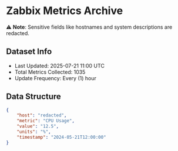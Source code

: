 # Zabbix Metrics Archive

⚠️ **Note**: Sensitive fields like hostnames and system descriptions are redacted.

## Dataset Info
- Last Updated: 2025-07-21 11:00 UTC
- Total Metrics Collected: 1035
- Update Frequency: Every (1) hour

## Data Structure
```json
{
    "host": "redacted",
    "metric": "CPU Usage",
    "value": "12.5",
    "units": "%",
    "timestamp": "2024-05-21T12:00:00"
}
```
